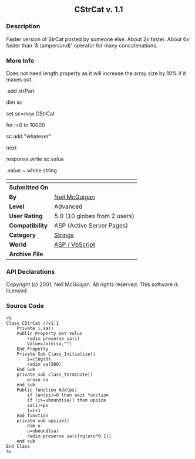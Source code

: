 ﻿<div align="center">

## CStrCat v\. 1\.1


</div>

### Description

Faster version of StrCat posted by someone else. About 2x faster. About 6x faster than '& (ampersand)' operator for many concatenations.
 
### More Info
 
Does not need length property as it will increase the array size by 10% if it maxes out.

.add strPart

dim sc

set sc=new CStrCat

for i=0 to 10000

sc.add "whatever"

next

response.write sc.value

.value ~ whole string


<span>             |<span>
---                |---
**Submitted On**   |
**By**             |[Neil McGuigan](https://github.com/Planet-Source-Code/PSCIndex/blob/master/ByAuthor/neil-mcguigan.md)
**Level**          |Advanced
**User Rating**    |5.0 (10 globes from 2 users)
**Compatibility**  |ASP \(Active Server Pages\)
**Category**       |[Strings](https://github.com/Planet-Source-Code/PSCIndex/blob/master/ByCategory/strings__4-26.md)
**World**          |[ASP / VbScript](https://github.com/Planet-Source-Code/PSCIndex/blob/master/ByWorld/asp-vbscript.md)
**Archive File**   |[](https://github.com/Planet-Source-Code/neil-mcguigan-cstrcat-v-1-1__4-6746/archive/master.zip)

### API Declarations

Copyright (c) 2001, Neil McGuigan. All rights reserved. This software is licensed.


### Source Code

```
<%
Class CStrCat //v1.1
	Private i,sa()
	Public Property Get Value
		redim preserve sa(i)
		Value=Join(sa,"")
	End Property
	Private Sub Class_Initialize()
		i=clng(0)
		redim sa(500)
	End Sub
	private sub class_terminate()
		erase sa
	end sub
	Public function Add(ps)
		if len(ps)=0 then exit function
		if (i>=ubound(sa)) then upsize
		sa(i)=ps
		i=i+1
	End function
	private sub upsize()
		dim u
		u=ubound(sa)
		redim preserve sa(clng(u+u*0.1))
	end sub
End Class
%>
```

